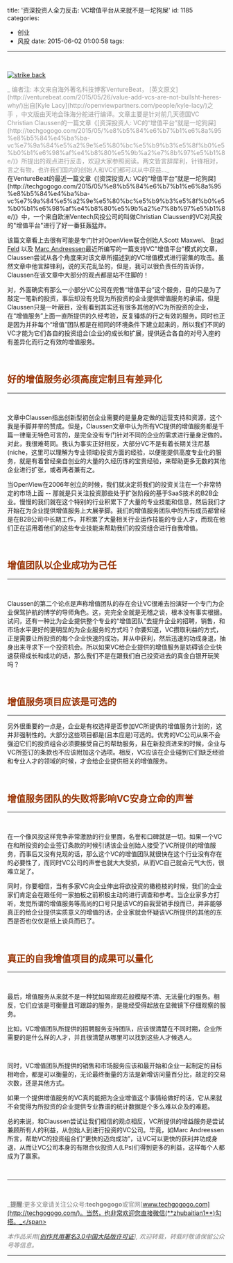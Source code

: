 title: '资深投资人全力反击: VC增值平台从来就不是一坨狗屎'
id: 1185
categories:
  - 创业
  - 风投
date: 2015-06-02 01:00:58
tags:
---

&nbsp;

[![strike back](http://techgogogo.com/wp-content/uploads/2015/05/strike-back.jpg)](http://techgogogo.com/wp-content/uploads/2015/05/strike-back.jpg)
<div><span style="color: #999999;">_ 编者注: 本文来自海外著名科技博客VentureBeat， [英文原文](http://venturebeat.com/2015/05/26/value-add-vcs-are-not-bullsht-heres-why/)出自[Kyle Lacy](http://openviewpartners.com/people/kyle-lacy/)之手 ，中文版由天地会珠海分舵进行编译。文章主要是针对前几天德国VC Christian Claussen的一篇文章《[资深投资人: VC的“增值平台”就是一坨狗屎](http://techgogogo.com/2015/05/%e8%b5%84%e6%b7%b1%e6%8a%95%e8%b5%84%e4%ba%ba-vc%e7%9a%84%e5%a2%9e%e5%80%bc%e5%b9%b3%e5%8f%b0%e5%b0%b1%e6%98%af%e4%b8%80%e5%9b%a2%e7%8b%97%e5%b1%8e/)》所提出的观点进行反击，欢迎大家参照阅读。两文皆言辞犀利，针锋相对，言之有物，也许我们国内的创始人和VC们都可以从中获益..._</span></div>
在VentureBeat的最近一篇文章《[资深投资人: VC的“增值平台”就是一坨狗屎](http://techgogogo.com/2015/05/%e8%b5%84%e6%b7%b1%e6%8a%95%e8%b5%84%e4%ba%ba-vc%e7%9a%84%e5%a2%9e%e5%80%bc%e5%b9%b3%e5%8f%b0%e5%b0%b1%e6%98%af%e4%b8%80%e5%9b%a2%e7%8b%97%e5%b1%8e/)》中，一个来自欧洲Ventech风投公司的叫做Christian Claussen的VC对风投的"增值平台"进行了好一番狂轰猛炸。

该篇文章看上去很有可能是专门针对OpenView联合创始人Scott Maxwel、 [Brad Feld](http://www.feld.com/archives/2015/04/paradox-vc-value-add.html) 以及 [Marc Andreessen](https://www.newyorker.com/magazine/2015/05/18/tomorrows-advance-man)最近所编写的一篇支持VC"增值平台"模式的文章，Claussen尝试从各个角度来对该文章所描述到的VC增值模式进行密集的攻击。虽然文章中他言辞锋利，说的天花乱坠的，但是，我可以很负责任的告诉你，Claussen在该文章中大部分的观点都是站不住脚的！

对，外面确实有那么一小部分VC公司在兜售“增值平台”这个服务，目的只是为了敲定一笔新的投资，事后却没有兑现为所投资的企业提供增值服务的承诺。但是Claussen只是一叶蔽目，没有看到其实还有很多其他的VC为所投资的企业，在“增值服务”上面一直所提供的久经考验，反复锤炼的行之有效的服务。同时也正是因为并非每个“增值”团队都是在相同的环境条件下建立起来的，所以我们不同的VC才能为它们各自的投资组合(企业)的成长和扩展，提供适合各自的对号入座的有差异化而行之有效的增值服务。

&nbsp;

## <span style="color: #993300;">好的增值服务必须高度定制且有差异化</span>

* * *

&nbsp;

文章中Claussen指出创新型初创企业需要的是量身定做的运营支持和资源，这个我是手脚并举的赞成。但是，Claussen文章中认为所有VC提供的增值服务都是千篇一律毫无特色可言的，是完全没有专门针对不同的企业的需求进行量身定做的。对此，我很难苟同。我认为事实正好相反，大部分VC不是有着长期关注尼基(niche，这里可以理解为专业领域)投资方面的经验，以便能提供高度专业化的服务，就是有着曾经亲自创业的大量的久经历炼的宝贵经验，来帮助更多无数的其他企业进行扩张，或者两者兼有之。

当OpenView在2006年创立的时候，我们就决定将我们的投资关注在一个非常特定的市场上面 -- 那就是只关注投资那些处于扩张阶段的基于SaaS技术的B2B企业。慢慢的我们就在这个特别的行业积累下了大量的专业技能和信息，然后我们才开始在为企业提供增值服务上大展拳脚。我们的增值服务团队中的所有成员都曾经是在B2B公司中长期工作，并积累了大量相关行业运作技能的专业人才，而现在他们正在运用着他们的这些专业技能来帮助我们的投资组合进行自我增值。

&nbsp;

## **<span style="color: #993300;">增值团队以企业成功为己任</span>**

* * *

&nbsp;

Claussen的第二个论点是声称增值团队的存在会让VC很难去扮演好一个专门为企业保驾护航的博学的导师角色。这，完完全全就是无稽之谈，根本没有事实根据。试问，还有一种比为企业提供整个专业的“增值团队”去提升企业的招聘，销售，和市场水平更好的更明显的为企业服务的方式吗？你要知道，VC攒取利益的方式，正是需要让所投资的每个企业快速的成功，并从中获利，然后迅速的功成身退，抽身出来寻求下一个投资机会。所以如果VC给企业提供的增值服务是妨碍该企业快速获得成长和成功的话，那么我们不是在跟我们自己投资进去的真金白银开玩笑吗？

&nbsp;

## <span style="color: #993300;">增值服务项目应该是可选的</span>

* * *

另外很重要的一点是，企业是有权选择是否参加VC所提供的增值服务计划的，这并非强制性的。大部分这些项目都是(且本应是)可选的。优秀的VC公司从来不会强迫它们的投资组合必须要接受自己的帮助服务，且在新投资进来的时候，企业与VC所签订的条款也不应该附加这个选项。相反，VC应该在企业碰到它们缺乏经验和专业人才的领域的时候，才会给企业提供相关的增值服务。

&nbsp;

## <span style="color: #993300;">**增值服务团队的失败将影响VC安身立命的声誉**</span>

* * *

&nbsp;

在一个像风投这样竞争非常激励的行业里面，名誉和口碑就是一切。如果一个VC在和所投资的企业签订条款的时候引诱该企业创始人接受了VC所提供的增值服务，而事后又没有兑现的话，那么这个VC的增值团队就很快在这个行业没有存在的必要性了，而同时VC公司的声誉也就大大受损，从而VC自己就会元气大伤，很难立足了。

同时，你要相信，当有多家VC向企业伸出将欲投资的橄榄枝的时候，我们的企业家们肯定会在跟任何一家拍板之前积极主动的进行调查和参考。当企业家多方打听，发觉所谓的增值服务等高尚的口号只是该VC的自我营销手段而已，并非能够真正的给企业提供实质意义的增值的话，企业家就会怀疑该VC所提供的其他的东西是否也仅仅是纸上谈兵而已了。

&nbsp;

## **<span style="color: #993300;">真正的自我增值项目的成果可以量化</span>**

* * *

&nbsp;

最后，增值服务从来就不是一种犹如隔岸观花般模糊不清、无法量化的服务。相反，它们应该是可衡量且可跟踪的服务，是能经受得起放在显微镜下仔细观察的服务。

比如，VC增值团队所提供的招聘服务支持团队，应该很清楚在不同时期，企业所需要的是什么样的人才，并且很清楚从哪里可以找到这些人才候选人。

&nbsp;

同时，VC增值团队所提供的销售和市场服务应该和最开始和企业一起制定的目标相吻合，都是可以衡量的，无论最终衡量的方法是新增访问量百分比，敲定的交易次数，还是其他方式。

如果一个提供增值服务的VC真的能把为企业增值这个事情给做好的话，它从来就不会觉得为所投资的企业提供专业靠谱的统计数据是个多么难以企及的难题。

总的来说，和Claussen尝试让我们相信的观点相反，VC所提供的增益服务是尝试兼顾所有人的利益，从创始人到进行投资的VC公司。毕竟，如Marc Andreessen所言，帮助VC的投资组合们“更快的迈向成功”，让VC可以更快的获利并功成身退，从而让VC公司本身的有限合伙投资人(LPs)们得到更多的利益，这样每个人都成为了赢家。

&nbsp;

* * *

&nbsp;
<div>

<span style="color: #808080;">_**提醒**:更多文章请关注公众号:**techgogogo**或官网[www.techgogogo.com](http://techgogogo.com/)。当然，也非常欢迎您直接微信(**zhubaitian1**)勾搭。_</span>

<span style="color: #808080;">_本作品采用[[创作共用署名3.0中国大陆版许可证](http://creativecommons.org/licenses/by/3.0/cn/)], 欢迎转载，转载时敬请保留公众号等信息。_</span>

* * *

</div>